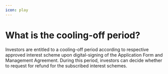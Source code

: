 ```yaml
---
icon: play
---
```


# What is the cooling-off period?

Investors are entitled to a cooling-off period according to respective approved interest scheme upon digital-signing of the Application Form and Management Agreement. During this period, investors can decide whether to request for refund for the subscribed interest schemes.
